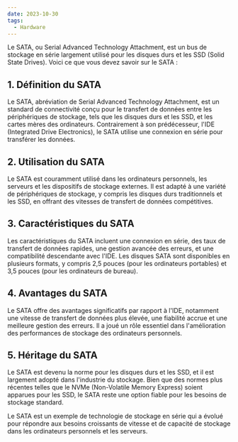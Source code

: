 ```yaml
---
date: 2023-10-30
tags:
  - Hardware
---
```


Le SATA, ou Serial Advanced Technology Attachment, est un bus de stockage en série largement utilisé pour les disques durs et les SSD (Solid State Drives). Voici ce que vous devez savoir sur le SATA :

## **1. Définition du SATA**

Le SATA, abréviation de Serial Advanced Technology Attachment, est un standard de connectivité conçu pour le transfert de données entre les périphériques de stockage, tels que les disques durs et les SSD, et les cartes mères des ordinateurs. Contrairement à son prédécesseur, l'IDE (Integrated Drive Electronics), le SATA utilise une connexion en série pour transférer les données.

## **2. Utilisation du SATA**

Le SATA est couramment utilisé dans les ordinateurs personnels, les serveurs et les dispositifs de stockage externes. Il est adapté à une variété de périphériques de stockage, y compris les disques durs traditionnels et les SSD, en offrant des vitesses de transfert de données compétitives.

## **3. Caractéristiques du SATA**

Les caractéristiques du SATA incluent une connexion en série, des taux de transfert de données rapides, une gestion avancée des erreurs, et une compatibilité descendante avec l'IDE. Les disques SATA sont disponibles en plusieurs formats, y compris 2,5 pouces (pour les ordinateurs portables) et 3,5 pouces (pour les ordinateurs de bureau).

## **4. Avantages du SATA**

Le SATA offre des avantages significatifs par rapport à l'IDE, notamment une vitesse de transfert de données plus élevée, une fiabilité accrue et une meilleure gestion des erreurs. Il a joué un rôle essentiel dans l'amélioration des performances de stockage des ordinateurs personnels.

## **5. Héritage du SATA**

Le SATA est devenu la norme pour les disques durs et les SSD, et il est largement adopté dans l'industrie du stockage. Bien que des normes plus récentes telles que le NVMe (Non-Volatile Memory Express) soient apparues pour les SSD, le SATA reste une option fiable pour les besoins de stockage standard.

Le SATA est un exemple de technologie de stockage en série qui a évolué pour répondre aux besoins croissants de vitesse et de capacité de stockage dans les ordinateurs personnels et les serveurs.
